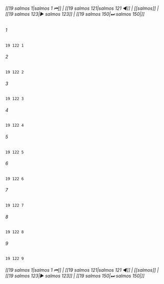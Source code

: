 
###### [[19 salmos 1|salmos 1 ⏮]] | [[19 salmos 121|salmos 121 ◀]] | [[salmos]] | [[19 salmos 123|▶ salmos 123]] | [[19 salmos 150|⏭ salmos 150|]]

###### 1
``` verse
19 122 1 
```
###### 2
``` verse
19 122 2 
```
###### 3
``` verse
19 122 3 
```
###### 4
``` verse
19 122 4 
```
###### 5
``` verse
19 122 5 
```
###### 6
``` verse
19 122 6 
```
###### 7
``` verse
19 122 7 
```
###### 8
``` verse
19 122 8 
```
###### 9
``` verse
19 122 9 
```

###### [[19 salmos 1|salmos 1 ⏮]] | [[19 salmos 121|salmos 121 ◀]] | [[salmos]] | [[19 salmos 123|▶ salmos 123]] | [[19 salmos 150|⏭ salmos 150|]]

